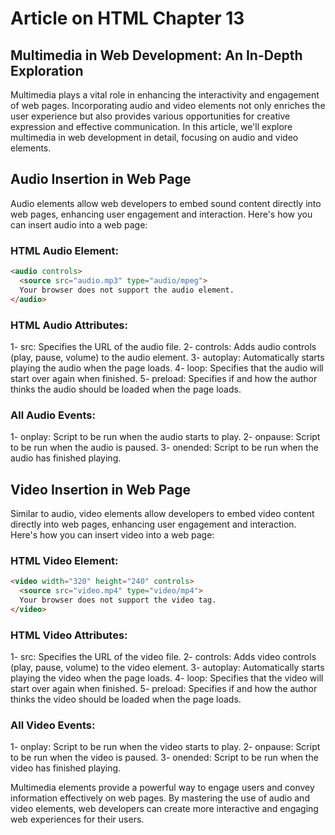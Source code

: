 # Article on HTML Chapter 13
## Multimedia in Web Development: An In-Depth Exploration

Multimedia plays a vital role in enhancing the interactivity and engagement of web pages. Incorporating audio and video elements not only enriches the user experience but also provides various opportunities for creative expression and effective communication. In this article, we'll explore multimedia in web development in detail, focusing on audio and video elements.

## Audio Insertion in Web Page
Audio elements allow web developers to embed sound content directly into web pages, enhancing user engagement and interaction. Here's how you can insert audio into a web page:

### HTML Audio Element:
```html
<audio controls>
  <source src="audio.mp3" type="audio/mpeg">
  Your browser does not support the audio element.
</audio>
```

### HTML Audio Attributes:
1- src: Specifies the URL of the audio file.
2- controls: Adds audio controls (play, pause, volume) to the audio element.
3- autoplay: Automatically starts playing the audio when the page loads.
4- loop: Specifies that the audio will start over again when finished.
5- preload: Specifies if and how the author thinks the audio should be loaded when the page loads.

### All Audio Events:
1- onplay: Script to be run when the audio starts to play.
2- onpause: Script to be run when the audio is paused.
3- onended: Script to be run when the audio has finished playing.

## Video Insertion in Web Page
Similar to audio, video elements allow developers to embed video content directly into web pages, enhancing user engagement and interaction. Here's how you can insert video into a web page:

### HTML Video Element:
```html
<video width="320" height="240" controls>
  <source src="video.mp4" type="video/mp4">
  Your browser does not support the video tag.
</video>
```

### HTML Video Attributes:
1- src: Specifies the URL of the video file.
2- controls: Adds video controls (play, pause, volume) to the video element.
3- autoplay: Automatically starts playing the video when the page loads.
4- loop: Specifies that the video will start over again when finished.
5- preload: Specifies if and how the author thinks the video should be loaded when the page loads.

### All Video Events:
1- onplay: Script to be run when the video starts to play.
2- onpause: Script to be run when the video is paused.
3- onended: Script to be run when the video has finished playing.

Multimedia elements provide a powerful way to engage users and convey information effectively on web pages. By mastering the use of audio and video elements, web developers can create more interactive and engaging web experiences for their users.